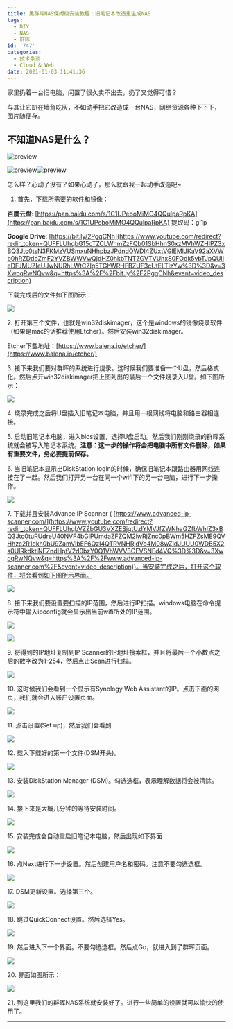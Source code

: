 ```yaml
---
title: 黑群晖NAS保姆级安装教程：旧笔记本改造重生成NAS
tags:
  - DIY
  - NAS
  - 群晖
id: '747'
categories:
  - 技术杂谈
  - Cloud & Web
date: 2021-01-03 11:41:36
---
```


家里扔着一台旧电脑，闲置了很久卖不出去，扔了又觉得可惜？

与其让它趴在墙角吃灰，不如动手把它改造成一台NAS，网络资源各种下下下，图片随便存。
<!-- more -->
## 不知道NAS是什么？

![preview](https://pic1.zhimg.com/72c1c39bd58d1e013be36436a9cd1e9a_r.jpg?source=1940ef5c)

![preview](https://pic4.zhimg.com/4d12fb6aeae4248cbead1154082f396f_r.jpg?source=1940ef5c)![preview](https://pic4.zhimg.com/8b077b1fb2239f751427fe5e222286ae_r.jpg?source=1940ef5c)

怎么样？心动了没有？如果心动了，那么就跟我一起动手改造吧~

1.  首先，下载所需要的软件和镜像：

**百度云盘**: [https://pan.baidu.com/s/1C1UPeboMiMO4QQulpaRpKA](https://pan.baidu.com/s/1C1UPeboMiMO4QQulpaRpKA) 提取码：gi1p

**Google Drive**: [https://bit.ly/2PgqCNh](https://www.youtube.com/redirect?redir_token=QUFFLUhqbG15cTZCLWhmZzFQb01SbHhnS0xzMVhWZHlPZ3xBQ3Jtc0tsN3FKMzVUSmxuNHhpbzJPdndOWDI4ZUxtVGlEMlJKaV92aXVWb0hRZDdoZmF2YVZBWWVwQjdHZ0hkbTNTZGVTVUhxS0FOdk5vbTJpQUlIeDFJMUZIeUJwNURhLWtCZlg5TGhWRHFBZUF3cUtELTlzYw%3D%3D&v=3XwcqRwNQvw&q=https%3A%2F%2Fbit.ly%2F2PgqCNh&event=video_description)

下载完成后的文件如下图所示：

![](https://shileilei.com/wp-content/uploads/2021/01/image-6.png)

2\. 打开第三个文件，也就是win32diskimager，这个是windows的镜像烧录软件（如果是mac的话推荐使用Etcher）。然后安装win32diskimager。

Etcher下载地址：[https://www.balena.io/etcher/](https://www.balena.io/etcher/)

3\. 接下来我们要对群晖的系统进行烧录。这时候我们要准备一个U盘，然后格式化。然后点开win32diskimager把上图列出的最后一个文件烧录入U盘。如下图所示：

![](https://shileilei.com/wp-content/uploads/2021/01/旧笔记本改造NAS-1.png)

4\. 烧录完成之后将U盘插入旧笔记本电脑，并且用一根网线将电脑和路由器相连接。

5\. 启动旧笔记本电脑，进入bios设置，选择U盘启动。然后我们刚刚烧录的群晖系统就会被写入笔记本系统。**注意：这一步的操作将会把电脑中所有文件删除，如果有重要文件，务必要提前保存。**

6\. 当旧笔记本显示出DiskStation login的时候，确保旧笔记本跟路由器用网线连接在了一起。然后我们打开另一台在同一个wifi下的另一台电脑，进行下一步操作。

![](https://shileilei.com/wp-content/uploads/2021/01/image-7-1024x533.png)

7\. 下载并且安装Advance IP Scanner ( [https://www.advanced-ip-scanner.com/](https://www.youtube.com/redirect?redir_token=QUFFLUhqbVZZbGU3VXZESjgtUzlYMVJfZWNhaGZfbWhIZ3xBQ3Jtc0tuRUdreU40NVF4bGlPUmdaZFZQM2lwRjZnc0pBWm5HZFZsME9QVHhzc2R1dkh0bU9ZamVlbEF6QzI4QTRVNHRjdVo4M08wZldJUUU0WDB5X2s0UlRkdktINFZndHpfV2d0bzY0Q1VhWVV3OEVSNEd4VQ%3D%3D&v=3XwcqRwNQvw&q=https%3A%2F%2Fwww.advanced-ip-scanner.com%2F&event=video_description))。当安装完成之后，打开这个软件，将会看到如下图所示界面。

![](https://shileilei.com/wp-content/uploads/2021/01/image-8.png)

8\. 接下来我们要设置要扫描的IP范围，然后进行IP扫描。windows电脑在命令提示符中输入ipconfig就会显示出当前wifi所处的IP范围。

![](https://shileilei.com/wp-content/uploads/2021/01/image-9.png)

![](https://shileilei.com/wp-content/uploads/2021/01/image-10.png)

9\. 将得到的IP地址复制到IP Scanner的IP地址搜索框，并且将最后一个小数点之后的数字改为1-254，然后点击Scan进行扫描。

![](https://shileilei.com/wp-content/uploads/2021/01/image-12-1024x724.png)

10\. 这时候我们会看到一个显示有Synology Web Assistant的IP。点击下面的网页，我们就会进入账户设置页面。

![](https://shileilei.com/wp-content/uploads/2021/01/image-13-1024x536.png)

11\. 点击设置(Set up)，然后我们会看到

![](https://shileilei.com/wp-content/uploads/2021/01/image-14-1024x496.png)

12\. 载入下载好的第一个文件(DSM开头)。

![](https://shileilei.com/wp-content/uploads/2021/01/image-15-1024x526.png)

13\. 安装DiskStation Manager (DSM)。勾选选框，表示理解数据将会被清除。

![](https://shileilei.com/wp-content/uploads/2021/01/image-16-1024x476.png)

14\. 接下来是大概几分钟的等待安装时间。

![](https://shileilei.com/wp-content/uploads/2021/01/image-17-1024x475.png)

15\. 安装完成会自动重启旧笔记本电脑，然后出现如下界面

![](https://shileilei.com/wp-content/uploads/2021/01/image-18-1024x487.png)

16\. 点Next进行下一步设置。然后创建用户名和密码。注意不要勾选选框。

![](https://shileilei.com/wp-content/uploads/2021/01/image-20-1024x495.png)

17\. DSM更新设置。选择第三个。

![](https://shileilei.com/wp-content/uploads/2021/01/image-21-1024x486.png)

18\. 跳过QuickConnect设置。然后选择Yes。

![](https://shileilei.com/wp-content/uploads/2021/01/image-22-1024x488.png)

19\. 然后进入下一个界面。不要勾选选框。然后点Go，就进入到了群晖页面。

![](https://shileilei.com/wp-content/uploads/2021/01/image-24-1024x526.png)

20\. 界面如图所示：

![](https://shileilei.com/wp-content/uploads/2021/01/image-25-1024x485.png)

21\. 到这里我们的群晖NAS系统就安装好了。进行一些简单的设置就可以愉快的使用了。

* * *

